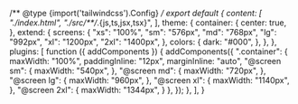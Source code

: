 /** @type {import('tailwindcss').Config} */
export default {
  content: [
    "./index.html",
    "./src/**/*.{js,ts,jsx,tsx}",
  ],
  theme: {
    container: {
      center: true,
    },
    extend: {
      screens: {
        "xs": "100%",
        "sm": "576px",
        "md": "768px",
        "lg": "992px",
        "xl": "1200px",
        "2xl": "1400px",
      },
      colors: {
        dark: "#000",
      },
    },
  },
  plugins: [
    function ({ addComponents }) {
      addComponents({
        ".container": {
          maxWidth: "100%",
          paddingInline: "12px",
          marginInline: "auto",
          "@screen sm": {
            maxWidth: "540px",
          },
          "@screen md": {
            maxWidth: "720px",
          },
          "@screen lg": {
            maxWidth: "960px",
          },
          "@screen xl": {
            maxWidth: "1140px",
          },
          "@screen 2xl": {
            maxWidth: "1344px",
          }
        },
      });
    },
  ],
}
